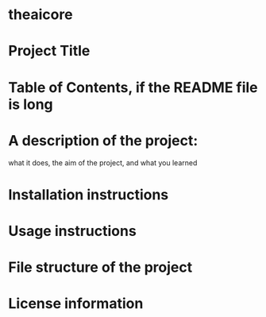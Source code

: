 # theaicore

# Project Title
# Table of Contents, if the README file is long
# A description of the project: 
what it does, the aim of the project, and what you learned
# Installation instructions
# Usage instructions
# File structure of the project
# License information
